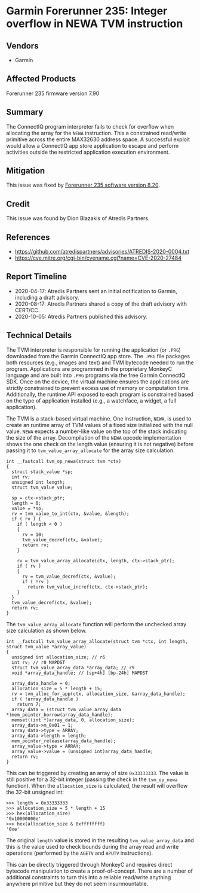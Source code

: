 # Garmin Forerunner 235: Integer overflow in NEWA TVM instruction

## Vendors

* Garmin

## Affected Products

Forerunner 235 firmware version 7.90

## Summary

The ConnectIQ program interpreter fails to check for overflow when allocating the
array for the `NEWA` instruction. This a constrained read/write primitive across the
entire MAX32630 address space. A successful exploit would allow a ConnectIQ app
store application to escape and perform activities outside the restricted application
execution environment.

## Mitigation

This issue was fixed by [Forerunner 235 software version 8.20](https://www8.garmin.com/support/download_details.jsp?id=9575).

## Credit

This issue was found by Dion Blazakis of Atredis Partners.

## References

* https://github.com/atredispartners/advisories/ATREDIS-2020-0004.txt
* https://cve.mitre.org/cgi-bin/cvename.cgi?name=CVE-2020-27484

## Report Timeline

* 2020-04-17: Atredis Partners sent an initial notification to Garmin, including a draft advisory.
* 2020-08-17: Atredis Partners shared a copy of the draft advisory with CERT/CC.
* 2020-10-05: Atredis Partners published this advisory.

## Technical Details

The TVM interpreter is responsible for running the application (or `.PRG`)
downloaded from the Garmin ConnectIQ app store. The `.PRG` file packages both
resources (e.g., images and text) and TVM bytecode needed to run the program. Applications 
are programmed in the proprietary MonkeyC language and are built into `.PRG` 
programs via the free Garmin ConnectIQ SDK. Once on the device,
the virtual machine ensures the applications are strictly constrained to prevent excess use
of memory or computation time. Additionally, the runtime API exposed to each
program is constrained based on the type of application installed (e.g., a watchface, a widget, a full application).

The TVM is a stack-based virtual machine. One instruction, `NEWA`, is used to
create an runtime array of TVM values of a fixed size initialized with the null
value. `NEWA` expects a number-like value on the top of the stack indicating
the size of the array. Decompilation of the `NEWA` opcode implementation shows
the one check on the length value (ensuring it is not negative) before passing
it to `tvm_value_array_allocate` for the array size calculation.

```
int __fastcall tvm_op_newa(struct tvm *ctx)
{
  struct stack_value *sp;
  int rv;
  unsigned int length;
  struct tvm_value value;

  sp = ctx->stack_ptr;
  length = 0;
  value = *sp;
  rv = tvm_value_to_int(ctx, &value, &length);
  if ( rv ) {
    if ( length < 0 )
    {
      rv = 10;
      tvm_value_decref(ctx, &value);
      return rv;
    }

    rv = tvm_value_array_allocate(ctx, length, ctx->stack_ptr);
    if ( rv )
    {
      rv = tvm_value_decref(ctx, &value);
      if ( !rv )
        return tvm_value_incref(ctx, ctx->stack_ptr);
    }
  }
  tvm_value_decref(ctx, &value);
  return rv;
}
```

The `tvm_value_array_allocate` function will perform the unchecked array size calculation as 
shown below.

```
int __fastcall tvm_value_array_allocate(struct tvm *ctx, int length, struct tvm_value *array_value)
{
  unsigned int allocation_size; // r6
  int rv; // r0 MAPDST
  struct tvm_value_array_data *array_data; // r9
  void *array_data_handle; // [sp+4h] [bp-24h] MAPDST

  array_data_handle = 0;
  allocation_size = 5 * length + 15;
  rv = tvm_alloc_for_app(ctx, allocation_size, &array_data_handle);
  if ( !array_data_handle )
    return 7;
  array_data = (struct tvm_value_array_data *)mem_pointer_borrow(array_data_handle);
  memset((int *)array_data, 0, allocation_size);
  array_data->m_0x01 = 1;
  array_data->type = ARRAY;
  array_data->length = length;
  mem_pointer_release(array_data_handle);
  array_value->type = ARRAY;
  array_value->value = (unsigned int)array_data_handle;
  return rv;
}
```

This can be triggered by creating an array of size `0x33333333`. The value is still positive for
a 32-bit integer (passing the check in the `tvm_op_newa` function). When the `allocation_size` is
calculated, the result will overflow the 32-bit unsigned int:

```
>>> length = 0x33333333
>>> allocation_size = 5 * length + 15
>>> hex(allocation_size)
'0x10000000e'
>>> hex(allocation_size & 0xffffffff)
'0xe'
```

The original `length` value is stored in the resulting `tvm_value_array_data` and this
is the value used to check bounds during the array read and write operations (performed by
the `AGETV` and `APUTV` instructions).

This can be directly triggered through MonkeyC and requires direct bytecode manipulation
to create a proof-of-concept. There are a number of additional constraints to turn this into 
a reliable read/write anything anywhere primitive but they do not seem insurmountable.

